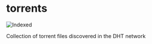 torrents 
========
![Indexed](https://img.shields.io/badge/indexed-253993-blue)

Collection of torrent files discovered in the DHT network
